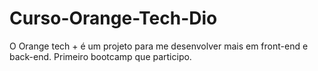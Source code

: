 # Curso-Orange-Tech-Dio
O Orange tech + é um projeto para me desenvolver mais em front-end e back-end. Primeiro bootcamp que participo.

